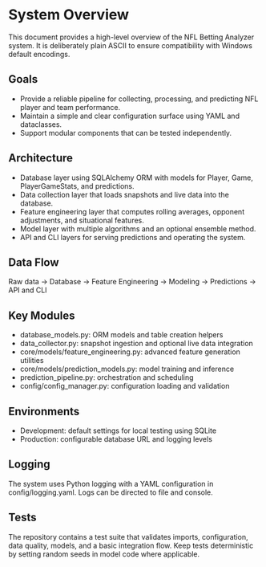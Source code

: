 # System Overview

This document provides a high-level overview of the NFL Betting Analyzer system. It is deliberately plain ASCII to ensure compatibility with Windows default encodings.

## Goals

- Provide a reliable pipeline for collecting, processing, and predicting NFL player and team performance.
- Maintain a simple and clear configuration surface using YAML and dataclasses.
- Support modular components that can be tested independently.

## Architecture

- Database layer using SQLAlchemy ORM with models for Player, Game, PlayerGameStats, and predictions.
- Data collection layer that loads snapshots and live data into the database.
- Feature engineering layer that computes rolling averages, opponent adjustments, and situational features.
- Model layer with multiple algorithms and an optional ensemble method.
- API and CLI layers for serving predictions and operating the system.

## Data Flow

Raw data -> Database -> Feature Engineering -> Modeling -> Predictions -> API and CLI

## Key Modules

- database_models.py: ORM models and table creation helpers
- data_collector.py: snapshot ingestion and optional live data integration
- core/models/feature_engineering.py: advanced feature generation utilities
- core/models/prediction_models.py: model training and inference
- prediction_pipeline.py: orchestration and scheduling
- config/config_manager.py: configuration loading and validation

## Environments

- Development: default settings for local testing using SQLite
- Production: configurable database URL and logging levels

## Logging

The system uses Python logging with a YAML configuration in config/logging.yaml. Logs can be directed to file and console.

## Tests

The repository contains a test suite that validates imports, configuration, data quality, models, and a basic integration flow. Keep tests deterministic by setting random seeds in model code where applicable.
